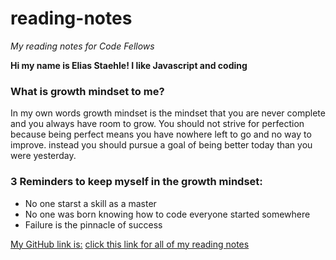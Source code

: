 # reading-notes
*My reading notes for Code Fellows*

**Hi my name is Elias Staehle! I like Javascript and coding**

### What is growth mindset to me?
In my own words growth mindset is the mindset that you are never complete and you always have room to grow. You should not strive for perfection because being perfect means you have nowhere left to go and no way to improve. instead you should pursue a goal of being better today than you were yesterday.

### 3 Reminders to keep myself in the growth mindset:

- No one starst a skill as a master 
- No one was born knowing how to code everyone started somewhere
- Failure is the pinnacle of success

[My GitHub link is:](https://github.com/EDStaehle)
[click this link for all of my reading notes](https://edstaehle.github.io/reading-notes/collection-of-reading-notes)
